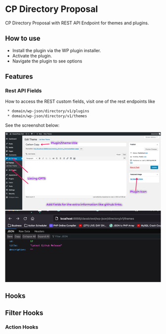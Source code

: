 # CP Directory Proposal

CP Directory Proposal with REST API Endpoint for themes and plugins.

## How to use
- Install the plugin via the WP plugin installer.
- Activate the plugin.
- Navigate the plugin to see options

## Features

### Rest API Fields
How to access the REST custom fields, visit one of the rest endpoints like 
```
 * domain/wp-json/directory/v1/plugins
 * domain/wp-json/directory/v1/themes
```

See the screenshot below:

![Admin Page View](assets/screenshots/screenshot-1.png)
![REST API View](assets/screenshots/screenshot-2.png)

## Hooks

## Filter Hooks

### Action Hooks